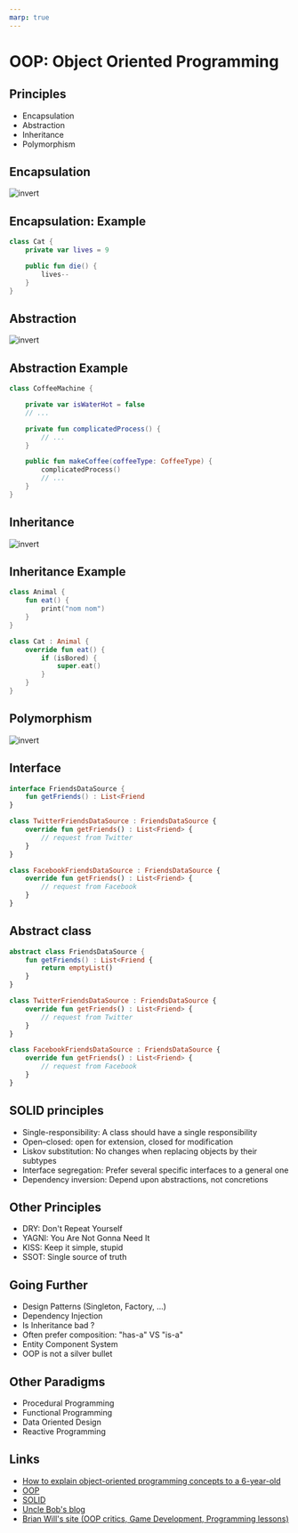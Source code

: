 ```yaml
---
marp: true
---
```

<!-- headingDivider: 2 -->
<!-- class: invert -->

# OOP: Object Oriented Programming

## Principles

* Encapsulation
* Abstraction
* Inheritance
* Polymorphism

## Encapsulation

![invert](assets/encapsulation.png)

## Encapsulation: Example

```kotlin
class Cat {
    private var lives = 9

    public fun die() {
        lives--
    }
}

```

## Abstraction

![invert](assets/abstraction.png)

## Abstraction Example

```kotlin
class CoffeeMachine {

    private var isWaterHot = false
    // ...

    private fun complicatedProcess() {
        // ...
    }

    public fun makeCoffee(coffeeType: CoffeeType) {
        complicatedProcess()
        // ...
    }
}
```

## Inheritance

![invert](assets/inheritance.png)

## Inheritance Example

```kotlin
class Animal {
    fun eat() {
        print("nom nom")
    }
}

class Cat : Animal {
    override fun eat() {
        if (isBored) {
            super.eat()
        }
    }
}
```

## Polymorphism

![invert](assets/polymorphism.png)

## Interface

```kotlin
interface FriendsDataSource {
    fun getFriends() : List<Friend
}

class TwitterFriendsDataSource : FriendsDataSource {
    override fun getFriends() : List<Friend> {
        // request from Twitter
    }
}

class FacebookFriendsDataSource : FriendsDataSource {
    override fun getFriends() : List<Friend> {
        // request from Facebook
    }
}
```

## Abstract class

```kotlin
abstract class FriendsDataSource {
    fun getFriends() : List<Friend {
        return emptyList()
    }
}

class TwitterFriendsDataSource : FriendsDataSource {
    override fun getFriends() : List<Friend> {
        // request from Twitter
    }
}

class FacebookFriendsDataSource : FriendsDataSource {
    override fun getFriends() : List<Friend> {
        // request from Facebook
    }
}
```

## SOLID principles

* Single-responsibility: A class should have a single responsibility
* Open–closed: open for extension, closed for modification
* Liskov substitution: No changes when replacing objects by their subtypes
* Interface segregation: Prefer several specific interfaces to a general one
* Dependency inversion: Depend upon abstractions, not concretions

## Other Principles

* DRY: Don't Repeat Yourself
* YAGNI: You Are Not Gonna Need It
* KISS: Keep it simple, stupid
* SSOT: Single source of truth

## Going Further

* Design Patterns (Singleton, Factory, ...)
* Dependency Injection
* Is Inheritance bad ?
* Often prefer composition: "has-a" VS "is-a"
* Entity Component System
* OOP is not a silver bullet

## Other Paradigms

* Procedural Programming
* Functional Programming
* Data Oriented Design
* Reactive Programming

## Links

* [How to explain object-oriented programming concepts to a 6-year-old](https://medium.freecodecamp.org/object-oriented-programming-concepts-21bb035f7260)
* [OOP](https://en.wikipedia.org/wiki/Object-oriented_programming)
* [SOLID](https://en.wikipedia.org/wiki/SOLID)
* [Uncle Bob's blog](https://blog.cleancoder.com/)
* [Brian Will's site (OOP critics, Game Development, Programming lessons)](https://brianwill.github.io/)

